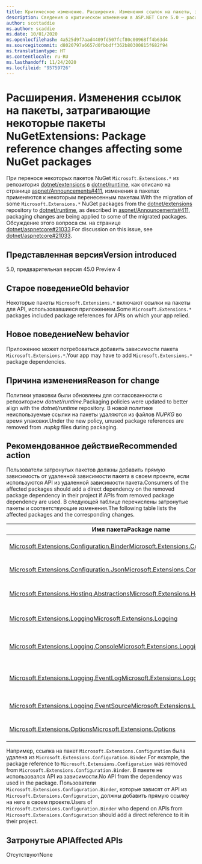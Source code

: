 ```yaml
---
title: Критическое изменение. Расширения. Изменения ссылок на пакеты, затрагивающие некоторые пакеты NuGet
description: Сведения о критическом изменении в ASP.NET Core 5.0 — расширения. Изменения ссылок на пакеты, затрагивающие некоторые пакеты NuGet
author: scottaddie
ms.author: scaddie
ms.date: 10/01/2020
ms.openlocfilehash: 4a525d9f7aad4409fd507fcf80c00968ff4b63d4
ms.sourcegitcommit: d8020797a6657d0fbbdff362b80300815f682f94
ms.translationtype: HT
ms.contentlocale: ru-RU
ms.lasthandoff: 11/24/2020
ms.locfileid: "95759726"
---
```

# <a name="extensions-package-reference-changes-affecting-some-nuget-packages"></a><span data-ttu-id="e1d72-103">Расширения. Изменения ссылок на пакеты, затрагивающие некоторые пакеты NuGet</span><span class="sxs-lookup"><span data-stu-id="e1d72-103">Extensions: Package reference changes affecting some NuGet packages</span></span>

<span data-ttu-id="e1d72-104">При переносе некоторых пакетов NuGet `Microsoft.Extensions.*` из репозитория [dotnet/extensions](https://github.com/dotnet/extensions) в [dotnet/runtime](https://github.com/dotnet/runtime), как описано на странице [aspnet/Announcements#411](https://github.com/aspnet/Announcements/issues/411), изменения в пакетах применяются к некоторым перенесенным пакетам.</span><span class="sxs-lookup"><span data-stu-id="e1d72-104">With the migration of some `Microsoft.Extensions.*` NuGet packages from the [dotnet/extensions](https://github.com/dotnet/extensions) repository to [dotnet/runtime](https://github.com/dotnet/runtime), as described in [aspnet/Announcements#411](https://github.com/aspnet/Announcements/issues/411), packaging changes are being applied to some of the migrated packages.</span></span> <span data-ttu-id="e1d72-105">Обсуждение этого вопроса см. на странице [dotnet/aspnetcore#21033](https://github.com/dotnet/aspnetcore/issues/21033).</span><span class="sxs-lookup"><span data-stu-id="e1d72-105">For discussion on this issue, see [dotnet/aspnetcore#21033](https://github.com/dotnet/aspnetcore/issues/21033).</span></span>

## <a name="version-introduced"></a><span data-ttu-id="e1d72-106">Представленная версия</span><span class="sxs-lookup"><span data-stu-id="e1d72-106">Version introduced</span></span>

<span data-ttu-id="e1d72-107">5.0, предварительная версия 4</span><span class="sxs-lookup"><span data-stu-id="e1d72-107">5.0 Preview 4</span></span>

## <a name="old-behavior"></a><span data-ttu-id="e1d72-108">Старое поведение</span><span class="sxs-lookup"><span data-stu-id="e1d72-108">Old behavior</span></span>

<span data-ttu-id="e1d72-109">Некоторые пакеты `Microsoft.Extensions.*` включают ссылки на пакеты для API, использовавшиеся приложением.</span><span class="sxs-lookup"><span data-stu-id="e1d72-109">Some `Microsoft.Extensions.*` packages included package references for APIs on which your app relied.</span></span>

## <a name="new-behavior"></a><span data-ttu-id="e1d72-110">Новое поведение</span><span class="sxs-lookup"><span data-stu-id="e1d72-110">New behavior</span></span>

<span data-ttu-id="e1d72-111">Приложению может потребоваться добавить зависимости пакета `Microsoft.Extensions.*`.</span><span class="sxs-lookup"><span data-stu-id="e1d72-111">Your app may have to add `Microsoft.Extensions.*` package dependencies.</span></span>

## <a name="reason-for-change"></a><span data-ttu-id="e1d72-112">Причина изменения</span><span class="sxs-lookup"><span data-stu-id="e1d72-112">Reason for change</span></span>

<span data-ttu-id="e1d72-113">Политики упаковки были обновлены для согласованности с репозиторием *dotnet/runtime*.</span><span class="sxs-lookup"><span data-stu-id="e1d72-113">Packaging policies were updated to better align with the *dotnet/runtime* repository.</span></span> <span data-ttu-id="e1d72-114">В новой политике неиспользуемые ссылки на пакеты удаляются из файлов *NUPKG* во время упаковки.</span><span class="sxs-lookup"><span data-stu-id="e1d72-114">Under the new policy, unused package references are removed from *.nupkg* files during packaging.</span></span>

## <a name="recommended-action"></a><span data-ttu-id="e1d72-115">Рекомендованное действие</span><span class="sxs-lookup"><span data-stu-id="e1d72-115">Recommended action</span></span>

<span data-ttu-id="e1d72-116">Пользователи затронутых пакетов должны добавить прямую зависимость от удаленной зависимости пакета в своем проекте, если используются API из удаленной зависимости пакета.</span><span class="sxs-lookup"><span data-stu-id="e1d72-116">Consumers of the affected packages should add a direct dependency on the removed package dependency in their project if APIs from removed package dependency are used.</span></span> <span data-ttu-id="e1d72-117">В следующей таблице перечислены затронутые пакеты и соответствующие изменения.</span><span class="sxs-lookup"><span data-stu-id="e1d72-117">The following table lists the affected packages and the corresponding changes.</span></span>

|<span data-ttu-id="e1d72-118">Имя пакета</span><span class="sxs-lookup"><span data-stu-id="e1d72-118">Package name</span></span>|<span data-ttu-id="e1d72-119">Описание изменений</span><span class="sxs-lookup"><span data-stu-id="e1d72-119">Change description</span></span>|
|------------|------------------|
|[<span data-ttu-id="e1d72-120">Microsoft.Extensions.Configuration.Binder</span><span class="sxs-lookup"><span data-stu-id="e1d72-120">Microsoft.Extensions.Configuration.Binder</span></span>](https://nuget.org/packages/Microsoft.Extensions.Configuration.Binder)|<span data-ttu-id="e1d72-121">Удалена ссылка на `Microsoft.Extensions.Configuration`</span><span class="sxs-lookup"><span data-stu-id="e1d72-121">Removed reference to `Microsoft.Extensions.Configuration`</span></span>|
|[<span data-ttu-id="e1d72-122">Microsoft.Extensions.Configuration.Json</span><span class="sxs-lookup"><span data-stu-id="e1d72-122">Microsoft.Extensions.Configuration.Json</span></span>](https://nuget.org/packages/Microsoft.Extensions.Configuration.Json)    |<span data-ttu-id="e1d72-123">Удалена ссылка на `System.Threading.Tasks.Extensions`</span><span class="sxs-lookup"><span data-stu-id="e1d72-123">Removed reference to `System.Threading.Tasks.Extensions`</span></span>|
|[<span data-ttu-id="e1d72-124">Microsoft.Extensions.Hosting.Abstractions</span><span class="sxs-lookup"><span data-stu-id="e1d72-124">Microsoft.Extensions.Hosting.Abstractions</span></span>](https://nuget.org/packages/Microsoft.Extensions.Hosting.Abstractions)|<span data-ttu-id="e1d72-125">Удалена ссылка на `Microsoft.Extensions.Logging.Abstractions`</span><span class="sxs-lookup"><span data-stu-id="e1d72-125">Removed reference to `Microsoft.Extensions.Logging.Abstractions`</span></span>|
|[<span data-ttu-id="e1d72-126">Microsoft.Extensions.Logging</span><span class="sxs-lookup"><span data-stu-id="e1d72-126">Microsoft.Extensions.Logging</span></span>](https://nuget.org/packages/Microsoft.Extensions.Logging)                          |<span data-ttu-id="e1d72-127">Удалена ссылка на `Microsoft.Extensions.Configuration.Binder`</span><span class="sxs-lookup"><span data-stu-id="e1d72-127">Removed reference to `Microsoft.Extensions.Configuration.Binder`</span></span>|
|[<span data-ttu-id="e1d72-128">Microsoft.Extensions.Logging.Console</span><span class="sxs-lookup"><span data-stu-id="e1d72-128">Microsoft.Extensions.Logging.Console</span></span>](https://nuget.org/packages/Microsoft.Extensions.Logging.Console)          |<span data-ttu-id="e1d72-129">Удалена ссылка на `Microsoft.Extensions.Configuration.Abstractions`</span><span class="sxs-lookup"><span data-stu-id="e1d72-129">Removed reference to `Microsoft.Extensions.Configuration.Abstractions`</span></span>|
|[<span data-ttu-id="e1d72-130">Microsoft.Extensions.Logging.EventLog</span><span class="sxs-lookup"><span data-stu-id="e1d72-130">Microsoft.Extensions.Logging.EventLog</span></span>](https://nuget.org/packages/Microsoft.Extensions.Logging.EventLog)        |<span data-ttu-id="e1d72-131">Удалена ссылка на `System.Diagnostics.EventLog` для моникера целевой платформы .NET Framework 4.6.1</span><span class="sxs-lookup"><span data-stu-id="e1d72-131">Removed reference to `System.Diagnostics.EventLog` for the .NET Framework 4.6.1 target framework moniker</span></span>|
|[<span data-ttu-id="e1d72-132">Microsoft.Extensions.Logging.EventSource</span><span class="sxs-lookup"><span data-stu-id="e1d72-132">Microsoft.Extensions.Logging.EventSource</span></span>](https://nuget.org/packages/Microsoft.Extensions.Logging.EventSource)  |<span data-ttu-id="e1d72-133">Удалена ссылка на `System.Threading.Tasks.Extensions`</span><span class="sxs-lookup"><span data-stu-id="e1d72-133">Removed reference to `System.Threading.Tasks.Extensions`</span></span>|
|[<span data-ttu-id="e1d72-134">Microsoft.Extensions.Options</span><span class="sxs-lookup"><span data-stu-id="e1d72-134">Microsoft.Extensions.Options</span></span>](https://nuget.org/packages/Microsoft.Extensions.Options)                          |<span data-ttu-id="e1d72-135">Удалена ссылка на `System.ComponentModel.Annotations`</span><span class="sxs-lookup"><span data-stu-id="e1d72-135">Removed reference to `System.ComponentModel.Annotations`</span></span>|

<span data-ttu-id="e1d72-136">Например, ссылка на пакет `Microsoft.Extensions.Configuration` была удалена из `Microsoft.Extensions.Configuration.Binder`.</span><span class="sxs-lookup"><span data-stu-id="e1d72-136">For example, the package reference to `Microsoft.Extensions.Configuration` was removed from `Microsoft.Extensions.Configuration.Binder`.</span></span> <span data-ttu-id="e1d72-137">В пакете не использовался API из зависимости.</span><span class="sxs-lookup"><span data-stu-id="e1d72-137">No API from the dependency was used in the package.</span></span> <span data-ttu-id="e1d72-138">Пользователи `Microsoft.Extensions.Configuration.Binder`, которые зависят от API из `Microsoft.Extensions.Configuration`, должны добавить прямую ссылку на него в своем проекте.</span><span class="sxs-lookup"><span data-stu-id="e1d72-138">Users of `Microsoft.Extensions.Configuration.Binder` who depend on APIs from `Microsoft.Extensions.Configuration` should add a direct reference to it in their project.</span></span>

## <a name="affected-apis"></a><span data-ttu-id="e1d72-139">Затронутые API</span><span class="sxs-lookup"><span data-stu-id="e1d72-139">Affected APIs</span></span>

<span data-ttu-id="e1d72-140">Отсутствуют</span><span class="sxs-lookup"><span data-stu-id="e1d72-140">None</span></span>

<!--

### Category

ASP.NET Core

### Affected APIs

Not detectable via API analysis

-->
